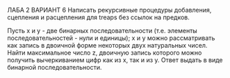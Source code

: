 ЛАБА 2 ВАРИАНТ 6
Написать рекурсивные процедуры добавления, сцепления и расцепления для treaps
без ссылок на предков.






Пусть x и y - две бинарных последовательности (т.е. элементы последовательностей -
нули и единицы); x и y можно рассматривать как запись в двоичной форме некоторых двух
натуральных чисел. Найти максимальное число z, двоичную запись которого можно
получить вычеркиванием цифр как из x, так и из y. Ответ выдать в виде бинарной
последовательности.
